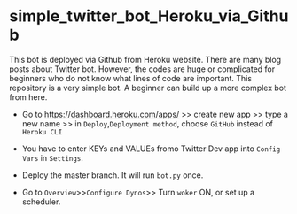 # simple_twitter_bot_Heroku_via_Github
This bot is deployed via Github from Heroku website. There are many blog posts about Twitter bot. However, the codes are huge or complicated for beginners who do not know what lines of code are important. This repository is a very simple bot. A beginner can build up a more complex bot from here.

* Go to https://dashboard.heroku.com/apps/ >> create new app >> type a new name >> in ```Deploy```,```Deployment method```, choose ```GitHub``` instead of ```Heroku CLI```
* You have to enter KEYs and VALUEs fromo Twitter Dev app into ```Config Vars``` in ```Settings```.

* Deploy the master branch. It will run ```bot.py``` once.

* Go to ```Overview```>>```Configure Dynos```>> Turn ```woker``` ON, or set up a scheduler.
